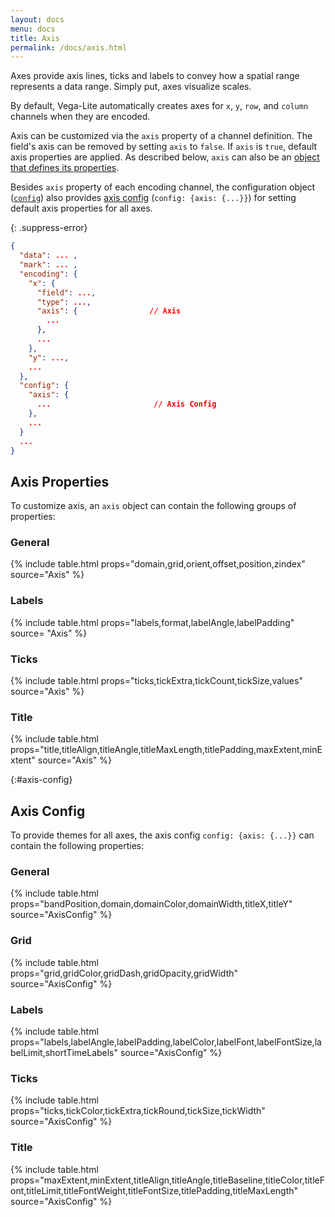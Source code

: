 ```yaml
---
layout: docs
menu: docs
title: Axis
permalink: /docs/axis.html
---
```


Axes provide axis lines, ticks and labels to convey how a spatial range represents a data range. Simply put, axes visualize scales.

By default, Vega-Lite automatically creates axes for `x`, `y`, `row`, and `column` channels when they are encoded.

Axis can be customized via the `axis` property of a channel definition.
The field's axis can be removed by setting `axis` to `false`. If `axis` is `true`, default axis properties are applied.
As described below, `axis` can also be an [object that defines its properties](#axis-properties).

Besides `axis` property of each encoding channel, the configuration object ([`config`](config.html)) also provides [axis config](#axis-config) (`config: {axis: {...}}`) for setting default axis properties for all axes.


{: .suppress-error}
```json
{
  "data": ... ,
  "mark": ... ,
  "encoding": {
    "x": {
      "field": ...,
      "type": ...,
      "axis": {                // Axis
        ...
      },
      ...
    },
    "y": ...,
    ...
  },
  "config": {
    "axis": {
      ...                       // Axis Config
    },
    ...
  }
  ...
}
```

<!--TODO: add default behavior for each property -->

## Axis Properties

To customize axis, an `axis` object can contain the following groups of properties:

### General

{% include table.html props="domain,grid,orient,offset,position,zindex" source="Axis" %}

### Labels

{% include table.html props="labels,format,labelAngle,labelPadding" source= "Axis" %}

### Ticks

{% include table.html props="ticks,tickExtra,tickCount,tickSize,values" source="Axis" %}

### Title

{% include table.html props="title,titleAlign,titleAngle,titleMaxLength,titlePadding,maxExtent,minExtent" source="Axis" %}

{:#axis-config}
## Axis Config

To provide themes for all axes, the axis config `config: {axis: {...}}` can contain the following properties:

### General

{% include table.html props="bandPosition,domain,domainColor,domainWidth,titleX,titleY" source="AxisConfig" %}

### Grid

{% include table.html props="grid,gridColor,gridDash,gridOpacity,gridWidth" source="AxisConfig" %}

### Labels

{% include table.html props="labels,labelAngle,labelPadding,labelColor,labelFont,labelFontSize,labelLimit,shortTimeLabels" source="AxisConfig" %}

### Ticks

{% include table.html props="ticks,tickColor,tickExtra,tickRound,tickSize,tickWidth" source="AxisConfig" %}

### Title

{% include table.html props="maxExtent,minExtent,titleAlign,titleAngle,titleBaseline,titleColor,titleFont,titleLimit,titleFontWeight,titleFontSize,titlePadding,titleMaxLength" source="AxisConfig" %}
